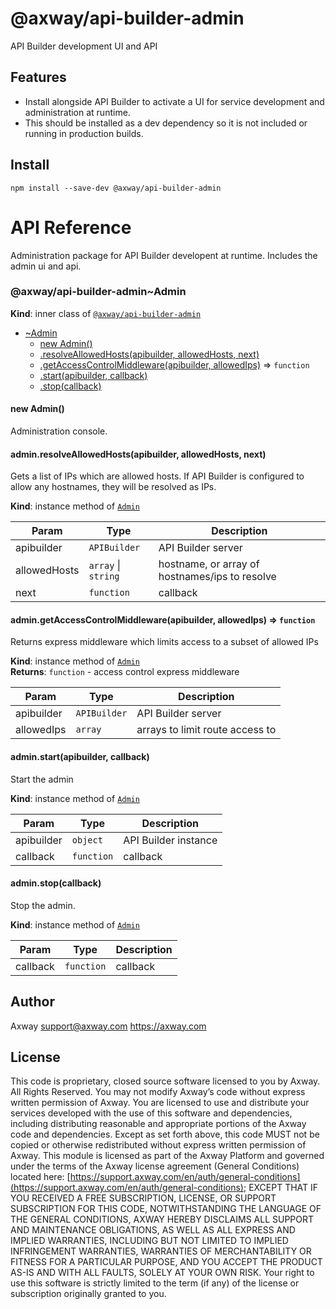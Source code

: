 # @axway/api-builder-admin

API Builder development UI and API

## Features

* Install alongside API Builder to activate a UI for service development and administration at runtime.
* This should be installed as a dev dependency so it is not included or running in production builds.

## Install

`npm install --save-dev @axway/api-builder-admin`

# API Reference

Administration package for API Builder developent at runtime.
Includes the admin ui and api.

<a name="module_@axway/api-builder-admin..Admin"></a>

### @axway/api-builder-admin~Admin
**Kind**: inner class of [<code>@axway/api-builder-admin</code>](#module_@axway/api-builder-admin)  

* [~Admin](#module_@axway/api-builder-admin..Admin)
    * [new Admin()](#new_module_@axway/api-builder-admin..Admin_new)
    * [.resolveAllowedHosts(apibuilder, allowedHosts, next)](#module_@axway/api-builder-admin..Admin+resolveAllowedHosts)
    * [.getAccessControlMiddleware(apibuilder, allowedIps)](#module_@axway/api-builder-admin..Admin+getAccessControlMiddleware) ⇒ <code>function</code>
    * [.start(apibuilder, callback)](#module_@axway/api-builder-admin..Admin+start)
    * [.stop(callback)](#module_@axway/api-builder-admin..Admin+stop)

<a name="new_module_@axway/api-builder-admin..Admin_new"></a>

#### new Admin()
Administration console.

<a name="module_@axway/api-builder-admin..Admin+resolveAllowedHosts"></a>

#### admin.resolveAllowedHosts(apibuilder, allowedHosts, next)
Gets a list of IPs which are allowed hosts.
If API Builder is configured to allow any hostnames, they will be
resolved as IPs.

**Kind**: instance method of [<code>Admin</code>](#module_@axway/api-builder-admin..Admin)  

| Param | Type | Description |
| --- | --- | --- |
| apibuilder | <code>APIBuilder</code> | API Builder server |
| allowedHosts | <code>array</code> \| <code>string</code> | hostname, or array of hostnames/ips to resolve |
| next | <code>function</code> | callback |

<a name="module_@axway/api-builder-admin..Admin+getAccessControlMiddleware"></a>

#### admin.getAccessControlMiddleware(apibuilder, allowedIps) ⇒ <code>function</code>
Returns express middleware which limits access to a subset of allowed IPs

**Kind**: instance method of [<code>Admin</code>](#module_@axway/api-builder-admin..Admin)  
**Returns**: <code>function</code> - access control express middleware  

| Param | Type | Description |
| --- | --- | --- |
| apibuilder | <code>APIBuilder</code> | API Builder server |
| allowedIps | <code>array</code> | arrays to limit route access to |

<a name="module_@axway/api-builder-admin..Admin+start"></a>

#### admin.start(apibuilder, callback)
Start the admin

**Kind**: instance method of [<code>Admin</code>](#module_@axway/api-builder-admin..Admin)  

| Param | Type | Description |
| --- | --- | --- |
| apibuilder | <code>object</code> | API Builder instance |
| callback | <code>function</code> | callback |

<a name="module_@axway/api-builder-admin..Admin+stop"></a>

#### admin.stop(callback)
Stop the admin.

**Kind**: instance method of [<code>Admin</code>](#module_@axway/api-builder-admin..Admin)  

| Param | Type | Description |
| --- | --- | --- |
| callback | <code>function</code> | callback |


## Author

Axway <support@axway.com> https://axway.com

## License

This code is proprietary, closed source software licensed to you by Axway. All Rights Reserved. You may not modify Axway’s code without express written permission of Axway. You are licensed to use and distribute your services developed with the use of this software and dependencies, including distributing reasonable and appropriate portions of the Axway code and dependencies. Except as set forth above, this code MUST not be copied or otherwise redistributed without express written permission of Axway. This module is licensed as part of the Axway Platform and governed under the terms of the Axway license agreement (General Conditions) located here: [https://support.axway.com/en/auth/general-conditions](https://support.axway.com/en/auth/general-conditions); EXCEPT THAT IF YOU RECEIVED A FREE SUBSCRIPTION, LICENSE, OR SUPPORT SUBSCRIPTION FOR THIS CODE, NOTWITHSTANDING THE LANGUAGE OF THE GENERAL CONDITIONS, AXWAY HEREBY DISCLAIMS ALL SUPPORT AND MAINTENANCE OBLIGATIONS, AS WELL AS ALL EXPRESS AND IMPLIED WARRANTIES, INCLUDING BUT NOT LIMITED TO IMPLIED INFRINGEMENT WARRANTIES, WARRANTIES OF MERCHANTABILITY OR FITNESS FOR A PARTICULAR PURPOSE, AND YOU ACCEPT THE PRODUCT AS-IS AND WITH ALL FAULTS, SOLELY AT YOUR OWN RISK. Your right to use this software is strictly limited to the term (if any) of the license or subscription originally granted to you.
